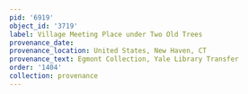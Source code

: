 ```yaml
---
pid: '6919'
object_id: '3719'
label: Village Meeting Place under Two Old Trees
provenance_date:
provenance_location: United States, New Haven, CT
provenance_text: Egmont Collection, Yale Library Transfer
order: '1404'
collection: provenance
---
```


